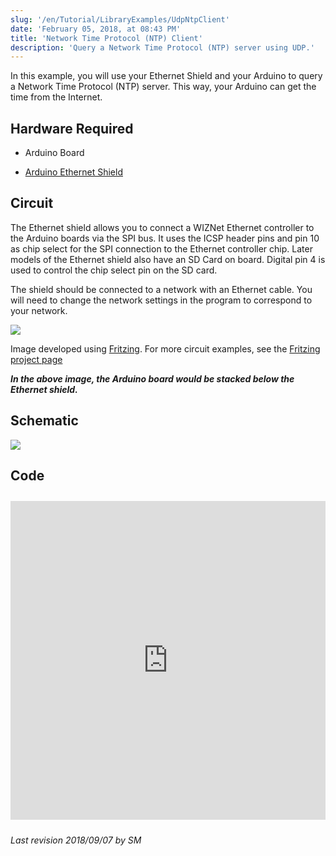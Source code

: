 ```yaml
---
slug: '/en/Tutorial/LibraryExamples/UdpNtpClient'
date: 'February 05, 2018, at 08:43 PM'
title: 'Network Time Protocol (NTP) Client'
description: 'Query a Network Time Protocol (NTP) server using UDP.'
---
```


In this example, you will use your Ethernet Shield and your Arduino to query a Network Time Protocol (NTP) server. This way, your Arduino can get the time from the Internet.

## Hardware Required

- Arduino Board

- [Arduino Ethernet Shield](/hardware/ethernet-shield-rev2)

## Circuit

The Ethernet shield allows you to connect a WIZNet Ethernet controller to the Arduino boards via the SPI bus. It uses the ICSP header pins and pin 10 as chip select for the SPI connection to the Ethernet controller chip. Later models of the Ethernet shield also have an SD Card on board. Digital pin 4 is used to control the chip select pin on the SD card.

The shield should be connected to a network with an Ethernet cable.  You will need to change the network settings in the program to correspond to your network.

![](assets/EthernetShieldF_bb.png)

Image developed using [Fritzing](http://www.fritzing.org). For more circuit examples, see the [Fritzing project page](http://fritzing.org/projects/)

***In the above  image, the Arduino board would be stacked below the Ethernet shield.***

## Schematic

![](assets/EthernetShield_sch.png)

## Code

<iframe src='https://create.arduino.cc/example/library/ethernet*2*0_0/ethernet*2*0_0%5Cexamples%5CUdpNtpClient/UdpNtpClient/preview?embed' style='height:510px;width:100%;margin:10px 0' frameborder='0'></iframe>


*Last revision 2018/09/07 by SM*